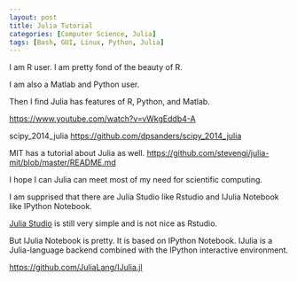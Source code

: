 ```yaml
---
layout: post
title: Julia Tutorial
categories: [Computer Science, Julia]
tags: [Bash, GUI, Linux, Python, Julia]
---
```


I am R user. I am pretty fond of the beauty of R.

I am also a Matlab and Python user.

Then I find Julia has features of R, Python, and Matlab.

https://www.youtube.com/watch?v=vWkgEddb4-A

scipy_2014_julia
https://github.com/dpsanders/scipy_2014_julia


MIT has a tutorial about Julia as well. https://github.com/stevengj/julia-mit/blob/master/README.md

I hope I can Julia can meet most of my need for scientific computing.

I am supprised that there are Julia Studio like Rstudio and IJulia Notebook like IPython Notebook.

[Julia Studio](http://forio.com/labs/julia-studio/) is still very simple and is not nice as Rstudio.

But IJulia Notebook is pretty. It is based on IPython Notebook.
    IJulia is a Julia-language backend combined with the IPython interactive environment.

https://github.com/JuliaLang/IJulia.jl    